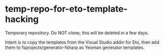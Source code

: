 # temp-repo-for-eto-template-hacking
Temporary repository. Do NOT clone; this will be deleted in a few days.

Intent is to copy the templates from the Visual Studio addin for Eto, then
add them to fsprojects/generator-fsharp as Yeoman generator templates.
